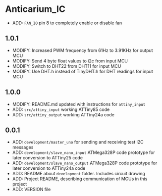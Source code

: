 # Anticarium_IC

- ADD: `FAN_IO` pin 8 to completely enable or disable fan

## 1.0.1
- MODIFY: Increased PWM frequency from 61Hz to 3.91KHz for output MCU
- MODIFY: Send 4 byte float values to i2c from input MCU
- MODIFY: Switch to DHT22 from DHT11 for input MCU
- MODIFY: Use DHT.h instead of TinyDHT.h for DHT readings for input MCU

## 1.0.0
- MODIFY: README.md updated with instructions for `attiny_input`
- ADD: `src/attiny_input` working ATTiny85 code
- ADD: `src/attiny_output` working ATTiny24a code

## 0.0.1
- ADD: `development/master_uno` for sending and receiving test I2C messages
- ADD: `development/slave_nano_input` ATMega328P code prototype for later conversion to ATTiny25 code
- ADD: `development/slave_nano_output` ATMega328P code prototype for later conversion to ATTiny24a code
- ADD: README about `development` folder. Includes circuit drawing
- ADD: Project README, describing communication of MCUs in this project
- ADD: VERSION file